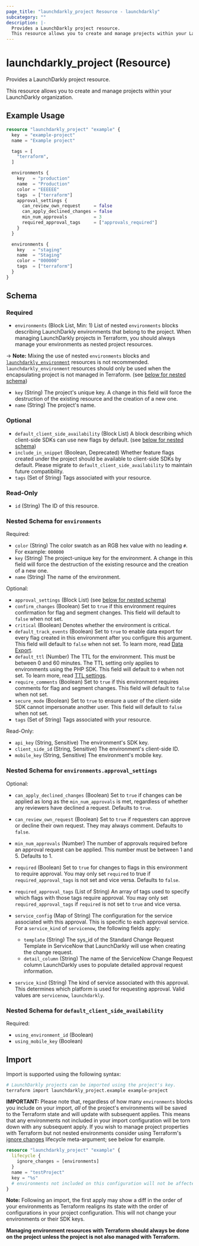 ```yaml
---
page_title: "launchdarkly_project Resource - launchdarkly"
subcategory: ""
description: |-
  Provides a LaunchDarkly project resource.
  This resource allows you to create and manage projects within your LaunchDarkly organization.
---
```


# launchdarkly_project (Resource)

Provides a LaunchDarkly project resource.

This resource allows you to create and manage projects within your LaunchDarkly organization.

## Example Usage

```terraform
resource "launchdarkly_project" "example" {
  key  = "example-project"
  name = "Example project"

  tags = [
    "terraform",
  ]

  environments {
    key   = "production"
    name  = "Production"
    color = "EEEEEE"
    tags  = ["terraform"]
    approval_settings {
      can_review_own_request     = false
      can_apply_declined_changes = false
      min_num_approvals          = 3
      required_approval_tags     = ["approvals_required"]
    }
  }

  environments {
    key   = "staging"
    name  = "Staging"
    color = "000000"
    tags  = ["terraform"]
  }
}
```

<!-- schema generated by tfplugindocs -->
## Schema

### Required

- `environments` (Block List, Min: 1) List of nested `environments` blocks describing LaunchDarkly environments that belong to the project. When managing LaunchDarkly projects in Terraform, you should always manage your environments as nested project resources.

-> **Note:** Mixing the use of nested `environments` blocks and [`launchdarkly_environment`](/docs/providers/launchdarkly/r/environment.html) resources is not recommended. `launchdarkly_environment` resources should only be used when the encapsulating project is not managed in Terraform. (see [below for nested schema](#nestedblock--environments))
- `key` (String) The project's unique key. A change in this field will force the destruction of the existing resource and the creation of a new one.
- `name` (String) The project's name.

### Optional

- `default_client_side_availability` (Block List) A block describing which client-side SDKs can use new flags by default. (see [below for nested schema](#nestedblock--default_client_side_availability))
- `include_in_snippet` (Boolean, Deprecated) Whether feature flags created under the project should be available to client-side SDKs by default. Please migrate to `default_client_side_availability` to maintain future compatibility.
- `tags` (Set of String) Tags associated with your resource.

### Read-Only

- `id` (String) The ID of this resource.

<a id="nestedblock--environments"></a>
### Nested Schema for `environments`

Required:

- `color` (String) The color swatch as an RGB hex value with no leading `#`. For example: `000000`
- `key` (String) The project-unique key for the environment. A change in this field will force the destruction of the existing resource and the creation of a new one.
- `name` (String) The name of the environment.

Optional:

- `approval_settings` (Block List) (see [below for nested schema](#nestedblock--environments--approval_settings))
- `confirm_changes` (Boolean) Set to `true` if this environment requires confirmation for flag and segment changes. This field will default to `false` when not set.
- `critical` (Boolean) Denotes whether the environment is critical.
- `default_track_events` (Boolean) Set to `true` to enable data export for every flag created in this environment after you configure this argument. This field will default to `false` when not set. To learn more, read [Data Export](https://docs.launchdarkly.com/home/data-export).
- `default_ttl` (Number) The TTL for the environment. This must be between 0 and 60 minutes. The TTL setting only applies to environments using the PHP SDK. This field will default to `0` when not set. To learn more, read [TTL settings](https://docs.launchdarkly.com/home/organize/environments#ttl-settings).
- `require_comments` (Boolean) Set to `true` if this environment requires comments for flag and segment changes. This field will default to `false` when not set.
- `secure_mode` (Boolean) Set to `true` to ensure a user of the client-side SDK cannot impersonate another user. This field will default to `false` when not set.
- `tags` (Set of String) Tags associated with your resource.

Read-Only:

- `api_key` (String, Sensitive) The environment's SDK key.
- `client_side_id` (String, Sensitive) The environment's client-side ID.
- `mobile_key` (String, Sensitive) The environment's mobile key.

<a id="nestedblock--environments--approval_settings"></a>
### Nested Schema for `environments.approval_settings`

Optional:

- `can_apply_declined_changes` (Boolean) Set to `true` if changes can be applied as long as the `min_num_approvals` is met, regardless of whether any reviewers have declined a request. Defaults to `true`.
- `can_review_own_request` (Boolean) Set to `true` if requesters can approve or decline their own request. They may always comment. Defaults to `false`.
- `min_num_approvals` (Number) The number of approvals required before an approval request can be applied. This number must be between 1 and 5. Defaults to 1.
- `required` (Boolean) Set to `true` for changes to flags in this environment to require approval. You may only set `required` to true if `required_approval_tags` is not set and vice versa. Defaults to `false`.
- `required_approval_tags` (List of String) An array of tags used to specify which flags with those tags require approval. You may only set `required_approval_tags` if `required` is not set to `true` and vice versa.
- `service_config` (Map of String) The configuration for the service associated with this approval. This is specific to each approval service. For a `service_kind` of `servicenow`, the following fields apply:

	 - `template` (String) The sys_id of the Standard Change Request Template in ServiceNow that LaunchDarkly will use when creating the change request.
	 - `detail_column` (String) The name of the ServiceNow Change Request column LaunchDarkly uses to populate detailed approval request information.
- `service_kind` (String) The kind of service associated with this approval. This determines which platform is used for requesting approval. Valid values are `servicenow`, `launchdarkly`.



<a id="nestedblock--default_client_side_availability"></a>
### Nested Schema for `default_client_side_availability`

Required:

- `using_environment_id` (Boolean)
- `using_mobile_key` (Boolean)

## Import

Import is supported using the following syntax:

```sh
# LaunchDarkly projects can be imported using the project's key.
terraform import launchdarkly_project.example example-project
```

**IMPORTANT:** Please note that, regardless of how many `environments` blocks you include on your import, _all_ of the project's environments will be saved to the Terraform state and will update with subsequent applies. This means that any environments not included in your import configuration will be torn down with any subsequent apply. If you wish to manage project properties with Terraform but not nested environments consider using Terraform's [ignore changes](https://www.terraform.io/docs/language/meta-arguments/lifecycle.html#ignore_changes) lifecycle meta-argument; see below for example.

```terraform
resource "launchdarkly_project" "example" {
  lifecycle {
    ignore_changes = [environments]
  }
  name = "testProject"
  key = "%s"
  # environments not included on this configuration will not be affected by subsequent applies
}
```

**Note:** Following an import, the first apply may show a diff in the order of your environments as Terraform realigns its state with the order of configurations in your project configuration. This will not change your environments or their SDK keys.

**Managing environment resources with Terraform should always be done on the project unless the project is not also managed with Terraform.**
